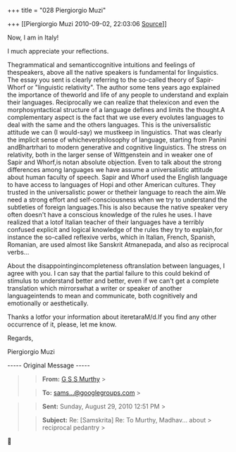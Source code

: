 +++
title = "028 Piergiorgio Muzi"

+++
[[Piergiorgio Muzi	2010-09-02, 22:03:06 [Source](https://groups.google.com/g/samskrita/c/DREIPSeT8oI)]]



Now, I am in Italy!

I much appreciate your reflections.

Thegrammatical and semanticcognitive intuitions and feelings of thespeakers, above all the native speakers is fundamental for linguistics. The essay you sent is clearly referring to the so-called theory of Sapir-Whorf or "linguistic relativity". The author some tens years ago explained the importance of theworld and life of any people to understand and explain their languages. Reciprocally we can realize that thelexicon and even the morphosyntactical structure of a language defines and limits the thought.A complementary aspect is the fact that we use every evolutes languages to deal with the same and the others languages. This is the universalistic attitude we can (I would-say) we mustkeep in linguistics. That was clearly the implicit sense of whicheverphilosophy of language, starting from Panini andBhartrhari to modern generative and cognitive linguistics. The stress on relativity, both in the larger sense of Wittgenstein and in weaker one of Sapir and Whorf,is notan absolute objection. Even to talk about the strong differences among languages we have assume a universalistic attitude about human faculty of speech. Sapir and Whorf used the English language to have access to languages of Hopi and other American cultures. They trusted in the universalistic power or thetheir language to reach the aim.We need a strong effort and self-consciousness when we try to understand the subtleties of foreign languages.This is also because the native speaker very often doesn't have a conscious knowledge of the rules he uses. I have realized that a lotof Italian teacher of their languages have a terribly confused explicit and logical knowledge of the rules they try to explain,for instance the so-called reflexive verbs, which in Italian, French, Spanish, Romanian, are used almost like Sanskrit Atmanepada, and also as reciprocal verbs...

About the disappointingincompleteness oftranslation between languages, I agree with you. I can say that the partial failure to this could bekind of stimulus to understand better and better, even if we can't get a complete translation which mirrorswhat a writer or speaker of another languageintends to mean and communicate, both cognitively and emotionally or aesthetically.

Thanks a lotfor your information about iteretaraM/d.If you find any other occurrence of it, please, let me know.

Regards,

Piergiorgio Muzi







----- Original Message -----

> 
> > **From:** [G S S Murthy]( "murthygss@gmail.com") >
> 
> > 
> > **To:** [sams...@googlegroups.com]( "samskrita@googlegroups.com") >
> 

> 
> > **Sent:** Sunday, August 29, 2010 12:51 PM >
> 
> > 
> > **Subject:** Re: \[Samskrita\] Re: To Murthy, Madhav... about > reciprocal pedantry >
> 
> > 
> >   
> > 



